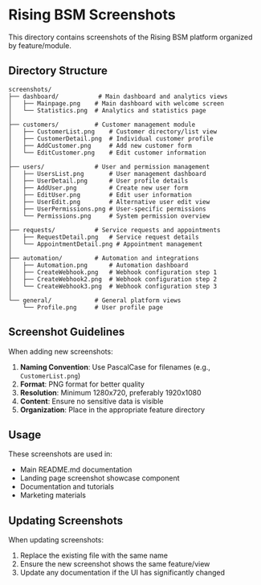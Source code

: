 # Rising BSM Screenshots

This directory contains screenshots of the Rising BSM platform organized by feature/module.

## Directory Structure

```
screenshots/
├── dashboard/           # Main dashboard and analytics views
│   ├── Mainpage.png    # Main dashboard with welcome screen
│   └── Statistics.png  # Analytics and statistics page
│
├── customers/          # Customer management module
│   ├── CustomerList.png    # Customer directory/list view
│   ├── CustomerDetail.png  # Individual customer profile
│   ├── AddCustomer.png     # Add new customer form
│   └── EditCustomer.png    # Edit customer information
│
├── users/              # User and permission management
│   ├── UsersList.png       # User management dashboard
│   ├── UserDetail.png      # User profile details
│   ├── AddUser.png         # Create new user form
│   ├── EditUser.png        # Edit user information
│   ├── UserEdit.png        # Alternative user edit view
│   ├── UserPermissions.png # User-specific permissions
│   └── Permissions.png     # System permission overview
│
├── requests/           # Service requests and appointments
│   ├── RequestDetail.png   # Service request details
│   └── AppointmentDetail.png # Appointment management
│
├── automation/         # Automation and integrations
│   ├── Automation.png      # Automation dashboard
│   ├── CreateWebhook.png   # Webhook configuration step 1
│   ├── CreateWebhook2.png  # Webhook configuration step 2
│   └── CreateWebhook3.png  # Webhook configuration step 3
│
└── general/            # General platform views
    └── Profile.png     # User profile page
```

## Screenshot Guidelines

When adding new screenshots:

1. **Naming Convention**: Use PascalCase for filenames (e.g., `CustomerList.png`)
2. **Format**: PNG format for better quality
3. **Resolution**: Minimum 1280x720, preferably 1920x1080
4. **Content**: Ensure no sensitive data is visible
5. **Organization**: Place in the appropriate feature directory

## Usage

These screenshots are used in:
- Main README.md documentation
- Landing page screenshot showcase component
- Documentation and tutorials
- Marketing materials

## Updating Screenshots

When updating screenshots:
1. Replace the existing file with the same name
2. Ensure the new screenshot shows the same feature/view
3. Update any documentation if the UI has significantly changed
